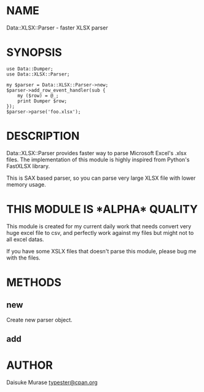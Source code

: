 # NAME

Data::XLSX::Parser - faster XLSX parser

# SYNOPSIS

    use Data::Dumper;
    use Data::XLSX::Parser;
    
    my $parser = Data::XLSX::Parser->new;
    $parser->add_row_event_handler(sub {
        my ($row) = @_;
        print Dumper $row;
    });
    $parser->parse('foo.xlsx');

# DESCRIPTION

Data::XLSX::Parser provides faster way to parse Microsoft Excel's .xlsx files.
The implementation of this module is highly inspired from Python's FastXLSX library.

This is SAX based parser, so you can parse very large XLSX file with lower memory usage.

# THIS MODULE IS \*ALPHA\* QUALITY

This module is created for my current daily work that needs convert very huge excel file to csv, and perfectly work against my files but might not to all excel datas.

If you have some XSLX files that doesn't parse this module, please bug me with the files.

# METHODS

## new

Create new parser object.

## add

# AUTHOR

Daisuke Murase <typester@cpan.org>
